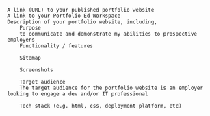 
    A link (URL) to your published portfolio website
    A link to your Portfolio Ed Workspace
    Description of your portfolio website, including,
        Purpose
        to communicate and demonstrate my abilities to prospective employers
        Functionality / features

        Sitemap

        Screenshots

        Target audience
        The target audience for the portfolio website is an employer looking to engage a dev and/or IT professional

        Tech stack (e.g. html, css, deployment platform, etc)
